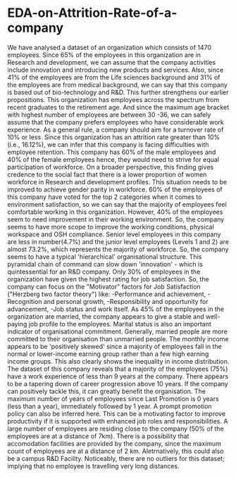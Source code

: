 # EDA-on-Attrition-Rate-of-a-company
We have analysed a dataset of an organization which consists of 1470 employees. Since 65% of the employees in this organization are in Research and development, we can assume that the company activities include innovation and introducing new products and services. Also, since 41% of the employees are from the Life sciences background and 31% of the employees are from medical background, we can say that this company is based out of bio-technology and R&amp;D. This further strengthens our earlier propositions. This organization has employees across the spectrum from recent graduates to the retirement age. And since the maximum age bracket with highest number of employees are between 30 -36, we can safely assume that the company prefers employees who have considerable work experience.  As a general rule, a company should aim for a turnover rate of 10% or less. Since this organization has an attrition rate greater than 10% (i.e., 16.12%), we can infer that this company is facing difficulties with employee retention. This company has 60% of the male employees and 40% of the female employees hence, they would need to strive for equal participation of workforce. On a broader perspective, this finding gives credence to the social fact that there is a lower proportion of women workforce in Research and development profiles. This situation needs to be improved to achieve gender parity in workforce.  60% of the employees of this company have voted for the top 2 categories when it comes to environment satisfaction, so we can say that the majority of employees feel comfortable working in this organization. However, 40% of the employees seem to need improvement in their working environment. So, the company seems to have more scope to improve the working conditions, physical workspace and OSH compliance. Senior level employees in this company are less in number(4.7%) and the junior level employees (Levels 1 and 2) are almost 73.2%, which represents the majority of workforce. So, the company seems to have a typical 'hierarchical' organisational structure. This pyramidal chain of command can slow down 'innovation' - which is quintessential for an R&amp;D company. Only 30% of employees in the organization have given the highest rating for job satisfaction. So, the company can focus on the "Motivator" factors for Job Satisfaction ("Herzberg two factor theory") like: -Performance and achievement, -Recognition and personal growth, -Responsibility and opportunity for advancement,  -Job status and work itself. As 45% of the employees in the organization are married, the company appears to give a stable and well-paying job profile to the employees. Marital status is also an important indicator of organisational commitment. Generally, married people are more committed to their organisation than unmarried people. The monthly income appears to be 'positively skewed' since a majority of employees fall in the normal or lower-income earning group rather than a few high earning income groups. This also clearly shows the inequality in income distribution.  The dataset of this company reveals that a majority of the employees (75%) have a work experience of less than 9 years at the company. There appears to be a tapering down of career progression above 10 years. If the company can positively tackle this, it can greatly benefit the organisation. The maximum number of years of employees since Last Promotion is 0 years (less than a year), immediately followed by 1 year. A prompt promotion policy can also be inferred here. This can be a motivating factor to improve productivity if it is supported with enhanced job roles and responsibilities. A large number of employees are residing close to the company (50% of the employees are at a distance of 7km). There is a possibility that accomodation facilities are provided by the company, since the maximum count of employees are at a distance of 2 km. Aletrnatively, this could also be a campus R&amp;D Facility. Noticeably, there are no outliers for this dataset; implying that no employee is travelling very long distances.
